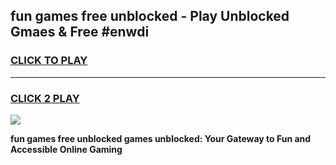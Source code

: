 
## fun games free unblocked - Play Unblocked Gmaes & Free #enwdi
<h3>
<a href="https://news.freeplayer.one?title=fun_games_free_unblocked&ref=03M">CLICK TO PLAY</a></h3>
<hr>

<h3>
<a href="https://news.freeplayer.one?title=fun_games_free_unblocked&ref=03M">CLICK 2 PLAY</a>
  
</h3>

<a href="https://news.freeplayer.one?title=fun_games_free_unblocked&ref=03M"><img src="https://clearcache.store/games.png"></a>


**fun games free unblocked games unblocked: Your Gateway to Fun and Accessible Online Gaming**

